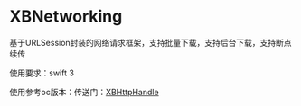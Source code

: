 # XBNetworking
基于URLSession封装的网络请求框架，支持批量下载，支持后台下载，支持断点续传</br>

使用要求：swift 3 </br>

使用参考oc版本：传送门：[XBHttpHandle](https://github.com/huisedediao/XBHttpHandle)

<br/>

